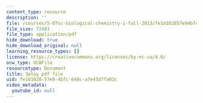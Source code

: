 ```yaml
---
content_type: resource
description: ''
file: /courses/5-07sc-biological-chemistry-i-fall-2013/fe1d102857e94bfc648ca7e45d7fa03c_BZGOYTtQUhY.pdf
file_size: 72483
file_type: application/pdf
hide_download: true
hide_download_original: null
learning_resource_types: []
license: https://creativecommons.org/licenses/by-nc-sa/4.0/
ocw_type: OCWFile
resourcetype: Document
title: 3play pdf file
uid: fe1d1028-57e9-4bfc-648c-a7e45d7fa03c
video_metadata:
  youtube_id: null
---
```

